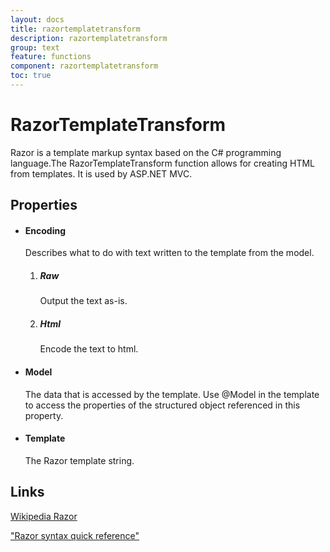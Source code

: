 ```yaml
---
layout: docs
title: razortemplatetransform
description: razortemplatetransform
group: text
feature: functions
component: razortemplatetransform
toc: true
---
```

RazorTemplateTransform
======================

Razor is a template markup syntax based on the C\# programming language.The RazorTemplateTransform function allows for creating HTML from templates.
It is used by ASP.NET MVC.  

Properties
----------

-  #### Encoding

    Describes what to do with text written to the template from the
    model.

    1.  ##### Raw

        Output the text as-is.

    2.  ##### Html

        Encode the text to html.

-  #### Model

    The data that is accessed by the template. Use @Model in the
    template to access the properties of the structured object
    referenced in this property.

-  #### Template

    The Razor template string.

Links
-----

[Wikipedia
Razor](http://en.wikipedia.org/wiki/ASP.NET_Razor_view_engine)

["Razor syntax quick
reference"](http://haacked.com/archive/2011/01/06/razor-syntax-quick-reference.aspx)
